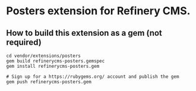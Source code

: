 # Posters extension for Refinery CMS.

## How to build this extension as a gem (not required)

    cd vendor/extensions/posters
    gem build refinerycms-posters.gemspec
    gem install refinerycms-posters.gem

    # Sign up for a https://rubygems.org/ account and publish the gem
    gem push refinerycms-posters.gem
